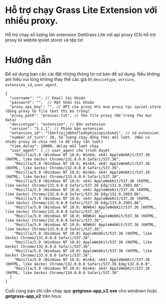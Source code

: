 # Hỗ trợ chạy Grass Lite Extension với nhiều proxy.
Hỗ trợ chạy số lượng lớn extension GetGrass Lite với api proxy (Chỉ hỗ trợ proxy từ webite ipviet.store) và tệp txt

# Hướng dẫn
Để sử dụng bạn cần cài đặt những thông tin cơ bản để sử dụng. Nếu không am hiểu vui lòng không thay thế các giá trị `devicetype`, `version`, `extension_id`, `user_agent`.
```
{
  "username": "", // Email tài khoản
  "password": "",  // Mật khẩu tài khoản
  "proxy_api_key": "", // API của proxy khi mua proxy tại ipviet.store (Dùng proxy từ file text thì bỏ trống)
  "proxy_path": "proxies.txt", // Tên file proxy (Để trong thư mục data)
  "devicetype": "extension", // Bản extension
  "version": "5.1.1", // Phiên bản extension
  "extension_id": "lkbnfiajjmbhnfledhphioinpickokdi", // id extension
  "number_of_turn": 20, Số lượng chạy đồng thời mỗi lượt. (Nếu có nhiều proxy sẽ chia nhỏ ra để chạy lần lượt)
  "time_delay": 10000, delay mỗi lượt chạy
  "user_agent": [ // user_agent cho trình duyệt
    "Mozilla/5.0 (Windows NT 10.0; Win64; x64) AppleWebKit/537.36 (KHTML, like Gecko) Chrome/131.0.0.0 Safari/537.36",
    "Mozilla/5.0 (Windows NT 10.0; Win64; x64) AppleWebKit/537.36 (KHTML, like Gecko) Chrome/132.0.0.0 Safari/537.36",
    "Mozilla/5.0 (Windows NT 10.0; Win64; x64) AppleWebKit/537.36 (KHTML, like Gecko) Chrome/133.0.0.0 Safari/537.36",
    "Mozilla/5.0 (Windows NT 10.0; x64) AppleWebKit/537.36 (KHTML, like Gecko) Chrome/132.0.0.0 Safari/537.36 Edg/131.0.2903.86",
    "Mozilla/5.0 (Windows NT 10.0; x64) AppleWebKit/537.36 (KHTML, like Gecko) Chrome/132.0.0.0 Safari/537.36 Edg/132.0.2903.86",
    "Mozilla/5.0 (Windows NT 10.0; x64) AppleWebKit/537.36 (KHTML, like Gecko) Chrome/132.0.0.0 Safari/537.36 Edg/133.0.2903.86",
    "Mozilla/5.0 (Windows NT 10.0; WOW64) AppleWebKit/537.36 (KHTML, like Gecko) Chrome/131.0.0.0 Safari/537.36",
    "Mozilla/5.0 (Windows NT 10.0; WOW64) AppleWebKit/537.36 (KHTML, like Gecko) Chrome/132.0.0.0 Safari/537.36",
    "Mozilla/5.0 (Windows NT 10.0; WOW64) AppleWebKit/537.36 (KHTML, like Gecko) Chrome/133.0.0.0 Safari/537.36",
    "Mozilla/5.0 (Windows NT 10.0) AppleWebKit/537.36 (KHTML, like Gecko) Chrome/131.0.0.0 Safari/537.36",
    "Mozilla/5.0 (Windows NT 10.0) AppleWebKit/537.36 (KHTML, like Gecko) Chrome/132.0.0.0 Safari/537.36",
    "Mozilla/5.0 (Windows NT 10.0) AppleWebKit/537.36 (KHTML, like Gecko) Chrome/133.0.0.0 Safari/537.36",
    "Mozilla/5.0 (Windows NT 10.0; Win64; x64) AppleWebKit/537.36 (KHTML, like Gecko) Chrome/132.0.0.0 Safari/537.36 Edg/132.0.0.0",
    "Mozilla/5.0 (Windows NT 10.0; Win64; x64) AppleWebKit/537.36 (KHTML, like Gecko) Chrome/134.0.0.0 Safari/537.36"
  ]
}
```

Cuối cùng bạn chỉ cần chạy app **getgrass-app_v2.exe** cho windown hoặc **getgrass-app_v2** trên linux
